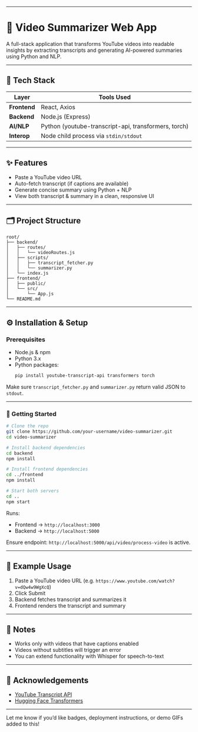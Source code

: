 

---

# 🎥 Video Summarizer Web App

A full-stack application that transforms YouTube videos into readable insights by extracting transcripts and generating AI-powered summaries using Python and NLP.

---

## 🧰 Tech Stack

| Layer      | Tools Used                         |
|------------|------------------------------------|
| **Frontend** | React, Axios                      |
| **Backend**  | Node.js (Express)                 |
| **AI/NLP**   | Python (youtube-transcript-api, transformers, torch) |
| **Interop**  | Node child process via `stdin/stdout` |

---

## ✨ Features

- Paste a YouTube video URL
- Auto-fetch transcript (if captions are available)
- Generate concise summary using Python + NLP
- View both transcript & summary in a clean, responsive UI

---

## 🗂️ Project Structure

```
root/
├── backend/
│   ├── routes/
│   │   └── videoRoutes.js
│   ├── scripts/
│   │   ├── transcript_fetcher.py
│   │   └── summarizer.py
│   └── index.js
├── frontend/
│   ├── public/
│   └── src/
│       └── App.js
└── README.md
```

---

## ⚙️ Installation & Setup

### Prerequisites

- Node.js & npm
- Python 3.x
- Python packages:
  ```bash
  pip install youtube-transcript-api transformers torch
  ```

Make sure `transcript_fetcher.py` and `summarizer.py` return valid JSON to `stdout`.

---

### 🚀 Getting Started

```bash
# Clone the repo
git clone https://github.com/your-username/video-summarizer.git
cd video-summarizer

# Install backend dependencies
cd backend
npm install

# Install frontend dependencies
cd ../frontend
npm install

# Start both servers
cd ..
npm start
```

Runs:
- Frontend → `http://localhost:3000`
- Backend → `http://localhost:5000`

Ensure endpoint: `http://localhost:5000/api/video/process-video` is active.

---

## 🔎 Example Usage

1. Paste a YouTube video URL (e.g. `https://www.youtube.com/watch?v=dQw4w9WgXcQ`)
2. Click Submit
3. Backend fetches transcript and summarizes it
4. Frontend renders the transcript and summary

---

## 📌 Notes

- Works only with videos that have captions enabled
- Videos without subtitles will trigger an error
- You can extend functionality with Whisper for speech-to-text

---

## 🙌 Acknowledgements

- [YouTube Transcript API](https://github.com/jdepoix/youtube-transcript-api)
- [Hugging Face Transformers](https://huggingface.co/transformers)

---

Let me know if you’d like badges, deployment instructions, or demo GIFs added to this!
